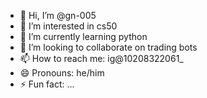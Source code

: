 - 👋 Hi, I’m @gn-005
- 👀 I’m interested in cs50
- 🌱 I’m currently learning python
- 💞️ I’m looking to collaborate on trading bots
- 📫 How to reach me: ig@10208322061_
- 😄 Pronouns: he/him
- ⚡ Fun fact: ...

<!---
gn-005/gn-005 is a ✨ special ✨ repository because its `README.md` (this file) appears on your GitHub profile.
You can click the Preview link to take a look at your changes.
--->
